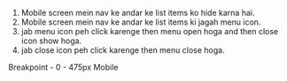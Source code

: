 1. Mobile screen mein nav ke andar ke list items ko hide karna hai.
2. Mobile screen mein nav ke andar ke list items ki jagah menu icon.
3. jab menu icon peh click karenge then menu open hoga and then close icon show hoga.
4. jab close icon peh click karenge then menu close hoga.

Breakpoint - 0 - 475px Mobile
